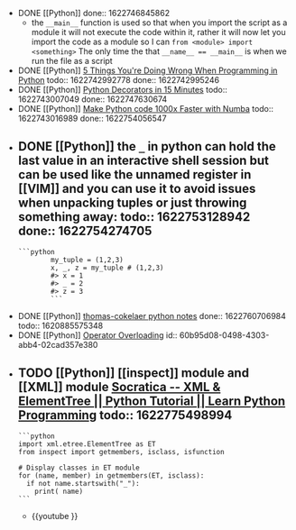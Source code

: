 - DONE [[Python]]
  done:: 1622746845862
	- the `__main__` function is used so that when you import the script as a module it will not execute the code within it, rather it will now let you import the code as a module so I can `from <module> import <something>` The only time the that `__name__ == __main__` is when we run the file as a script
- DONE [[Python]] [5 Things You're Doing Wrong When Programming in Python](https://www.youtube.com/watch?v=fMRzuwlqfzs&ab_channel=JackofSome)
  todo:: 1622742992778
  done:: 1622742995246
- DONE [[Python]] [Python Decorators in 15 Minutes](https://www.youtube.com/watch?v=r7Dtus7N4pI&ab_channel=Kite)
  todo:: 1622743007049
  done:: 1622747630674
- DONE [[Python]] [Make Python code 1000x Faster with Numba](https://www.youtube.com/watch?v=x58W9A2lnQc&ab_channel=JackofSome)
  todo:: 1622743016989
  done:: 1622754056547
- DONE [[Python]] the `_` in python can hold the last value in an interactive shell session but can be used like the unnamed register in [[VIM]] and you can use it to avoid issues when unpacking tuples or just throwing something away:
  todo:: 1622753128942
  done:: 1622754274705
	-
	  ```python
	  	  	  my_tuple = (1,2,3)
	  	  	  x, _, z = my_tuple # (1,2,3)
	  	  	  #> x = 1
	  	  	  #> _ = 2
	  	  	  #> z = 3
	  	  	  ```
- DONE [[Python]] [thomas-cokelaer python notes](https://thomas-cokelaer.info/tutorials/python/index.html)
  done:: 1622760706984
  todo:: 1620885575348
- DONE [[Python]] [Operator Overloading](https://www.programiz.com/python-programming/operator-overloading)
  id:: 60b95d08-0498-4303-abb4-02cad357e380
- TODO [[Python]] [[inspect]] module and [[XML]] module [Socratica -- XML & ElementTree || Python Tutorial || Learn Python Programming](https://youtu.be/j0xr0-IAqyk)
  todo:: 1622775498994
	-
	  ```python
	  import xml.etree.ElementTree as ET
	  from inspect import getmembers, isclass, isfunction 
	  
	  # Display classes in ET module
	  for (name, member) in getmembers(ET, isclass):
	    if not name.startswith("_"):
	      print( name)
	  ```
	- {{youtube }}